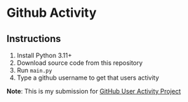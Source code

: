 # Github Activity

## Instructions

1. Install Python 3.11+
2. Download source code from this repository
3. Run `main.py`
4. Type a github username to get that users activity

**Note**: This is my submission for [GitHub User Activity Project](https://roadmap.sh/projects/github-user-activity)
